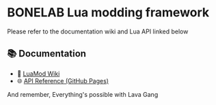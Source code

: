 # BONELAB Lua modding framework

Please refer to the documentation wiki and Lua API linked below

## 📚 Documentation

- 🧠 [LuaMod Wiki](https://github.com/your-username/your-repo/wiki)
- 🌐 [API Reference (GitHub Pages)](https://your-username.github.io/your-repo/)


And remember, Everything's possible with Lava Gang
